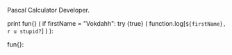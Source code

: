 Pascal Calculator Developer.
>>>
print fun{} (
    if firstName = "Vokdahh":
    try {true} (
        function.log[`${firstName}, r u stupid?`]
    )
):

fun{}:
>>>
